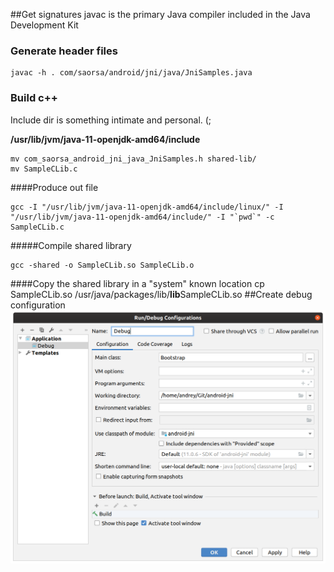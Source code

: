 ##Get signatures
javac is the primary Java compiler included in the Java Development Kit

### Generate header files
```
javac -h . com/saorsa/android/jni/java/JniSamples.java
``` 
### Build c++

Include dir is something intimate and personal. (; 

**/usr/lib/jvm/java-11-openjdk-amd64/include**
```
mv com_saorsa_android_jni_java_JniSamples.h shared-lib/
mv SampleCLib.c
```
####Produce out file

```
gcc -I "/usr/lib/jvm/java-11-openjdk-amd64/include/linux/" -I "/usr/lib/jvm/java-11-openjdk-amd64/include/" -I "`pwd`" -c SampleCLib.c
```

#####Compile shared library
```
gcc -shared -o SampleCLib.so SampleCLib.o
```
####Copy the shared library in a "system" known location
cp SampleCLib.so /usr/java/packages/lib/**lib**SampleCLib.so
##Create debug configuration
![](debug-configuration.png "Debug configuration")

